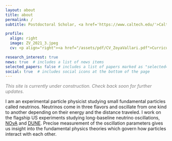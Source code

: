 ```yaml
---
layout: about
title: about
permalink: /
subtitle: Postdoctoral Scholar, <a href='https://www.caltech.edu/'>Caltech.</a> zoya [at] caltech [dot] edu.

profile:
  align: right
  image: ZV_2021_3.jpeg
  cv: <p align="right"><a href="/assets/pdf/CV_ZoyaVallari.pdf">Curriculum Vitae</a></p> 

research_interest: true
news: true  # includes a list of news items
selected_papers: false # includes a list of papers marked as "selected={true}"
social: true  # includes social icons at the bottom of the page
---
```




<p style="color:Gray;"> <i> This site is currently under construction. Check back soon for further updates. </i> </p>

I am an experimental particle physicist studying small fundamental particles called neutrinos.
Neutrinos come in three flavors and oscillate from one kind to another depending on their energy and the distance traveled.
I work on the flagship US experiments studying long-baseline neutrino oscillations, <a href='https://novaexperiment.fnal.gov/'>NOvA</a> and <a href='https://www.dunescience.org/'>DUNE</a>.
Precise measurement of the oscillation parameters gives us insight into the fundamental physics theories which govern how particles interact with each other.
